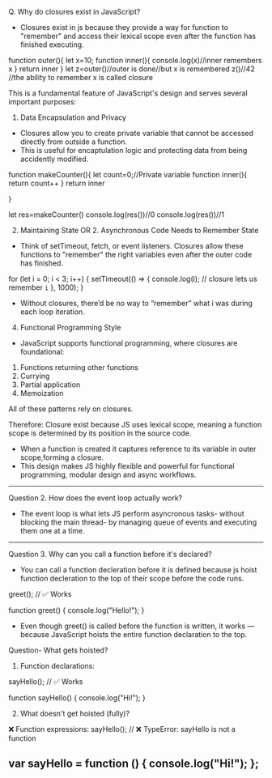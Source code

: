 Q.  Why do closures exist in JavaScript?
- Closures exist in js because they provide a way for function to "remember" and access their lexical 
 scope even after the function has finished executing. 

function outer(){
    let x=10;
    function inner(){
        console.log(x)//inner remembers x
    }
    return inner
}
let z=outer()//outer is done//but x is remembered
z()//42 //the ability to remember x is called closure


This is a fundamental feature of JavaScript's design and serves several important purposes:

1. Data Encapsulation and Privacy
- Closures allow you to create private variable that cannot be accessed directly from outside a function.
- This is useful for encaptulation logic and protecting data from being accidently  modified.

function makeCounter(){
    let count=0;//Private variable
    function inner(){
        return count++
    }
   return inner
    
}

let res=makeCounter()
console.log(res())//0
console.log(res())//1

2. Maintaining State  OR 2. Asynchronous Code Needs to Remember State
- Think of setTimeout, fetch, or event listeners. Closures allow these functions to "remember" the right variables even after the outer code has finished.

for (let i = 0; i < 3; i++) {
  setTimeout(() => {
    console.log(i); // closure lets us remember `i`
  }, 1000);
}

- Without closures, there’d be no way to “remember” what i was during each loop iteration.

4. Functional Programming Style
- JavaScript supports functional programming, where closures are foundational:

1.  Functions returning other functions
2. Currying
3. Partial application
4. Memoization

All of these patterns rely on closures.

Therefore: 
Closure exist because JS uses lexical scope, meaning a function scope is determined by its position 
in the source code.
- When a function is created it captures reference to its variable in outer scope,forming a closure.
- This design makes JS highly flexible and powerful for functional programming, modular design and
async workflows.
---------------------------------------------------------------------------------------
Question 2. How does the event loop actually work?
- The event loop is what lets JS perform asyncronous tasks- without blocking the main thread- 
by managing queue of events and executing them one at a time.
-----------------------------------------------------------------------------------------

Question 3. Why can you call a function before it's declared?
- You can call a function decleration before it is defined because js hoist function decleration to the
top of their scope before the code runs.

greet(); // ✅ Works

function greet() {
  console.log("Hello!");
}
- Even though greet() is called before the function is written, it works — because JavaScript hoists the entire function declaration to the top.

Question-
What gets hoisted?
1. Function declarations:

sayHello(); // ✅ Works

function sayHello() {
  console.log("Hi!");
}


2.  What doesn't get hoisted (fully)?

❌ Function expressions:
sayHello(); // ❌ TypeError: sayHello is not a function

var sayHello = function () {
  console.log("Hi!");
};
-------------------------------------------------------------------------------